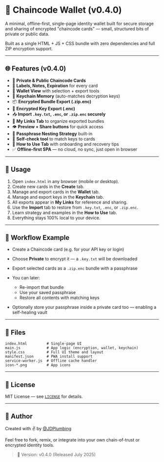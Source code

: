 # 🔐 Chaincode Wallet (v0.4.0)

A minimal, offline-first, single-page identity wallet built for secure storage and sharing of encrypted "chaincode cards" — small, structured bits of private or public data.

Built as a single HTML + JS + CSS bundle with zero dependencies and full ZIP encryption support.

---

## 🌐 Features (v0.4.0)

* 🔐 **Private & Public Chaincode Cards**
* 🧾 **Labels, Notes, Expiration** for every card
* 🪪 **Wallet View** with selection + export tools
* 🔑 **Keychain Memory** (auto-matches decryption keys)
* 📦 **Encrypted Bundle Export (.zip.enc)**
* 📁 **Encrypted Key Export (.enc)**
* 📥 **Import `.key.txt`, `.enc`, or `.zip.enc` securely**
* 🥷 **My Links Tab** to organize exported bundles
* 👁 **Preview + Share buttons** for quick access
* 📌 **Passphrase Nesting Strategy** built-in
* 🧪 **Self-check tool** to match keys to cards
* 📘 **How to Use Tab** with onboarding and recovery tips
* ✅ **Offline-first SPA** — no cloud, no sync, just open in browser

---

## 🚀 Usage

1. Open `index.html` in any browser (mobile or desktop).
2. Create new cards in the **Create** tab.
3. Manage and export cards in the **Wallet** tab.
4. Manage and export keys in the **Keychain** tab.
5. All exports appear in **My Links** for reference and sharing.
6. Use the **Import** tab to restore from `.key.txt`, `.enc`, or `.zip.enc`.
7. Learn strategy and examples in the **How to Use** tab.
8. Everything stays 100% local to your device.

---

## 🧭 Workflow Example

* Create a Chaincode card (e.g. for your API key or login)
* Choose **Private** to encrypt it — a `.key.txt` will be downloaded
* Export selected cards as a `.zip.enc` bundle with a passphrase
* You can later:

  * Re-import that bundle
  * Use your saved passphrase
  * Restore all contents with matching keys
* Optionally store your passphrase inside a private card too — enabling a self-healing vault

---

## 📁 Files

```
index.html         # Single-page UI
main.js            # App logic (encryption, wallet, keychain)
style.css          # Full UI theme and layout
manifest.json      # PWA install support
service-worker.js  # Offline cache handler
icon-*.png         # App icons
```

---

## 📜 License

MIT License — see [`LICENSE`](./LICENSE) for details.

---

## 👤 Author

Created with ✌️ by [@JDPlumbing](https://github.com/jdplumbing)

Feel free to fork, remix, or integrate into your own chain-of-trust or encrypted identity tools.

> 🔖 Version: v0.4.0 (Released July 2025)
